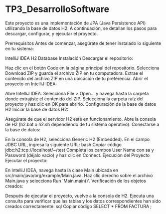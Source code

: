 # TP3_DesarrolloSoftware
Este proyecto es una implementación de JPA (Java Persistence API) utilizando la base de datos H2. A continuación, se detallan los pasos para descargar, configurar, y ejecutar el proyecto.

Prerrequisitos
Antes de comenzar, asegúrate de tener instalado lo siguiente en tu sistema:

IntelliJ IDEA
H2 Database
Instalación
Descargar el repositorio:

Haz clic en el botón Code en la página principal del repositorio.
Selecciona Download ZIP y guarda el archivo ZIP en tu computadora.
Extrae el contenido del archivo ZIP en una ubicación de tu preferencia.
Abrir el proyecto en IntelliJ IDEA:

Abre IntelliJ IDEA.
Selecciona File > Open... y navega hasta la carpeta donde extrajiste el contenido del ZIP.
Selecciona la carpeta raíz del proyecto y haz clic en OK para abrirlo.
Configuración de la base de datos H2
Iniciar la base de datos H2:

Asegúrate de que el servidor H2 esté en funcionamiento.
Abre la consola de H2 (h2.bat o h2.sh dependiendo de tu sistema operativo).
Conectarse a la base de datos:

En la consola de H2, selecciona Generic H2 (Embedded).
En el campo JDBC URL, ingresa la siguiente URL:
bash
Copiar código
jdbc:h2:tcp://localhost/~/test
Completa los campos User Name con sa y Password (déjalo vacío) y haz clic en Connect.
Ejecución del Proyecto
Ejecutar el proyecto:

En IntelliJ IDEA, navega hasta la clase Main ubicada en src/main/java/org/example/Main.java.
Haz clic derecho sobre el archivo Main.java y selecciona Run 'Main.main()'.
Verificación de los objetos creados:

Después de ejecutar el proyecto, vuelve a la consola de H2.
Ejecuta una consulta para verificar que las tablas y los datos correspondientes han sido creados correctamente:
sql
Copiar código
SELECT * FROM FACTURA ;
